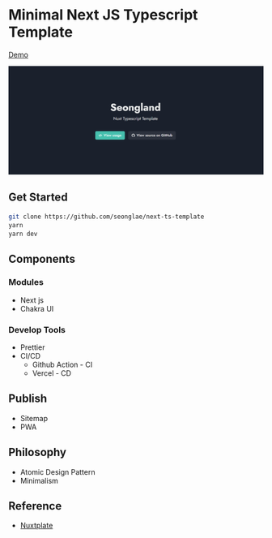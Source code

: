 # Minimal Next JS Typescript Template

[Demo](next-ts-template-ten.vercel.app)

![Example Image](image/example.png)

## Get Started

```bash
git clone https://github.com/seonglae/next-ts-template
yarn
yarn dev
```

## Components

### Modules

- Next js
- Chakra UI

### Develop Tools

- Prettier
- CI/CD
  - Github Action - CI
  - Vercel - CD

## Publish

- Sitemap
- PWA

## Philosophy

- Atomic Design Pattern
- Minimalism

## Reference

- [Nuxtplate](https://github.com/nextplate-dev/nextplate)
